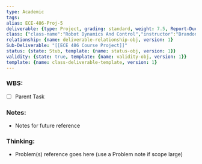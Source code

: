 ```yaml
---
type: Academic
tags: 
alias: ECE-486-Proj-5
deliverable: {type: Project, grading: standard, weight: 7.5, Report-Due: 2023-07-11, Grading-Starts: 2023-07-18, due: 2023-07-18, alias: ECE-486-P5, template: {name: deliverable-obj, version: 1}}
class: {"class-name":"Robot Dynamics And Control","instructor":"Brandon J. DeHart","medium":"In-Person","start-date":"2023-05-08","university":"University of Waterloo","class-alias":"ECE-486","template":{"name":"class-uni-obj","version":1}}
relationship: {name: deliverable-relationship-obj, version: 1}
Sub-Deliverable: "[[ECE 486 Course Project]]"
status: {state: Stub, template: {name: status-obj, version: 1}}
validity: {state: true, template: {name: validity-obj, version: 1}}
template: {name: class-deliverable-template, version: 1}
---
```


### WBS: 

- [ ] Parent Task

### Notes:

- Notes for future reference

### Thinking:

- Problem(s) reference goes here (use a Problem note if scope large)